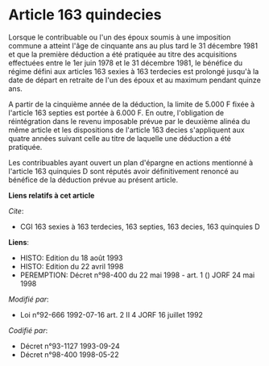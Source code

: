 # Article 163 quindecies

Lorsque le contribuable ou l'un des époux soumis à une imposition commune a atteint l'âge de cinquante ans au plus tard le 31
décembre 1981 et que la première déduction a été pratiquée au titre des acquisitions effectuées entre le 1er juin 1978 et le
31 décembre 1981, le bénéfice du régime défini aux articles 163 sexies à 163 terdecies est prolongé jusqu'à la date de départ
en retraite de l'un des époux et au maximum pendant quinze ans.

A partir de la cinquième année de la déduction, la limite de 5.000 F fixée à l'article 163 septies est portée à 6.000 F. En
outre, l'obligation de réintégration dans le revenu imposable prévue par le deuxième alinéa du même article et les
dispositions de l'article 163 decies s'appliquent aux quatre années suivant celle au titre de laquelle une déduction a été
pratiquée.

Les contribuables ayant ouvert un plan d'épargne en actions mentionné à l'article 163 quinquies D sont réputés avoir
définitivement renoncé au bénéfice de la déduction prévue au présent article.

**Liens relatifs à cet article**

_Cite_:

  - CGI 163 sexies à 163 terdecies, 163 septies, 163 decies, 163 quinquies D

**Liens**:

  - HISTO: Edition du 18 août 1993
  - HISTO: Edition du 22 avril 1998
  - PEREMPTION: Décret n°98-400 du 22 mai 1998 - art. 1 () JORF 24 mai 1998

_Modifié par_:

  - Loi n°92-666 1992-07-16 art. 2 II 4 JORF 16 juillet 1992

_Codifié par_:

  - Décret n°93-1127 1993-09-24
  - Décret n°98-400 1998-05-22
